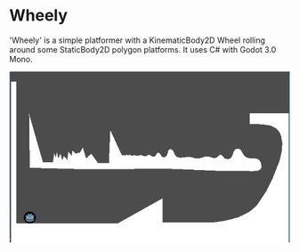 # Wheely

'Wheely' is a simple platformer with a KinematicBody2D Wheel rolling around some StaticBody2D polygon platforms. It uses C# with Godot 3.0 Mono.

![](./gameplay.gif)
